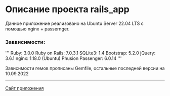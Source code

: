 # Описание проекта rails_app

Данное приложение реализовано на Ubuntu Server 22.04 LTS с помощью nginx + passernger.

### Заввисимости:

'''
Ruby: 3.0.0
Ruby on Rails: 7.0.3.1
SQLite3: 1.4
Bootstrap: 5.2.0
jQuery: 3.6.1
nginx: 1.18.0 (Ubuntu)
Phusion Passenger: 6.0.14
'''

Зависимости гемов прописаны Gemfile, остальные последней версии на 10.09.2022 

---

[Сайт приложения](https://sueta.fun/)
